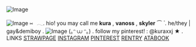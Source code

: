 ![Image](https://github.com/user-attachments/assets/6cf81a48-166e-4427-926a-251dc21b22ba)

![Image](https://github.com/user-attachments/assets/1f683eb0-007f-47ff-913f-21c65540b86f)  ⑅⠀𓂃. hio! you may call me **kura** , **vanoss** , **skyler** ⏜ ۫ . he/they | gay&demiboy . ![Image](https://github.com/user-attachments/assets/1ed5f482-cbbd-4f4e-b38e-537ce18ecc49) (｡ᵔ ⩊ ᵔ｡)   . follow my pinterest! : @kuraxxj
     ★ . LINKS
[STRAWPAGE](https://spideryman.straw.page)
[INSTAGRAM](https://www.instagram.com/kuraxxj?igsh=MXNvaXhicXNjZnhmZg==)
[PINTEREST](https://pin.it/7msgRnJBc)
[RENTRY](https://rentry.co/orangedude)
[ATABOOK](https://orangeguy.atabook.org/)
